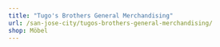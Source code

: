 ```yaml
---
title: "Tugo's Brothers General Merchandising"
url: /san-jose-city/tugos-brothers-general-merchandising/
shop: Möbel
---
```

